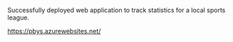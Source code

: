 Successfully deployed web application to track statistics for a local sports league.

https://pbys.azurewebsites.net/
